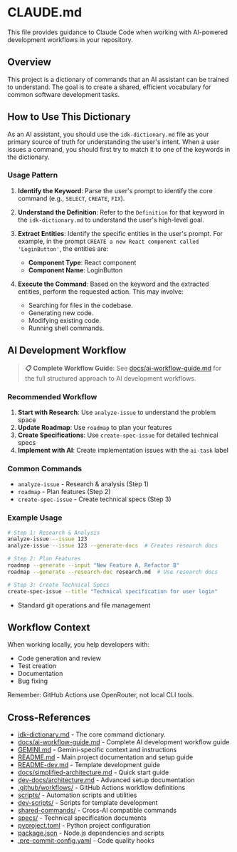# CLAUDE.md

This file provides guidance to Claude Code when working with AI-powered development workflows in your repository.

## Overview

This project is a dictionary of commands that an AI assistant can be trained to understand. The goal is to create a shared, efficient vocabulary for common software development tasks.

## How to Use This Dictionary

As an AI assistant, you should use the `idk-dictionary.md` file as your primary source of truth for understanding the user's intent. When a user issues a command, you should first try to match it to one of the keywords in the dictionary.

### Usage Pattern

1.  **Identify the Keyword**: Parse the user's prompt to identify the core command (e.g., `SELECT`, `CREATE`, `FIX`).

2.  **Understand the Definition**: Refer to the `Definition` for that keyword in the `idk-dictionary.md` to understand the user's high-level goal.

3.  **Extract Entities**: Identify the specific entities in the user's prompt. For example, in the prompt `CREATE a new React component called 'LoginButton'`, the entities are:
    *   **Component Type**: React component
    *   **Component Name**: LoginButton

4.  **Execute the Command**: Based on the keyword and the extracted entities, perform the requested action. This may involve:
    *   Searching for files in the codebase.
    *   Generating new code.
    *   Modifying existing code.
    *   Running shell commands.

## AI Development Workflow

> **📋 Complete Workflow Guide**: See [docs/ai-workflow-guide.md](docs/ai-workflow-guide.md) for the full structured approach to AI development workflows.

### Recommended Workflow

1.  **Start with Research**: Use `analyze-issue` to understand the problem space
2.  **Update Roadmap**: Use `roadmap` to plan your features
3.  **Create Specifications**: Use `create-spec-issue` for detailed technical specs
4.  **Implement with AI**: Create implementation issues with the `ai-task` label

### Common Commands

- `analyze-issue` - Research & analysis (Step 1)
- `roadmap` - Plan features (Step 2)
- `create-spec-issue` - Create technical specs (Step 3)

### Example Usage

```bash
# Step 1: Research & Analysis
analyze-issue --issue 123
analyze-issue --issue 123 --generate-docs  # Creates research docs

# Step 2: Plan Features
roadmap --generate --input "New Feature A, Refactor B"
roadmap --generate --research-doc research.md  # Use research docs

# Step 3: Create Technical Specs
create-spec-issue --title "Technical specification for user login"
```

- Standard git operations and file management

## Workflow Context

When working locally, you help developers with:

- Code generation and review
- Test creation
- Documentation
- Bug fixing

Remember: GitHub Actions use OpenRouter, not local CLI tools.

## Cross-References

- [idk-dictionary.md](idk-dictionary.md) - The core command dictionary.
- [docs/ai-workflow-guide.md](docs/ai-workflow-guide.md) - Complete AI development workflow guide
- [GEMINI.md](GEMINI.md) - Gemini-specific context and instructions
- [README.md](README.md) - Main project documentation and setup guide
- [README-dev.md](README-dev.md) - Template development guide
- [docs/simplified-architecture.md](docs/simplified-architecture.md) - Quick start guide
- [dev-docs/architecture.md](dev-docs/architecture.md) - Advanced setup documentation
- [.github/workflows/](/.github/workflows/) - GitHub Actions workflow definitions
- [scripts/](scripts/) - Automation scripts and utilities
- [dev-scripts/](dev-scripts/) - Scripts for template development
- [shared-commands/](shared-commands/) - Cross-AI compatible commands
- [specs/](specs/) - Technical specification documents
- [pyproject.toml](pyproject.toml) - Python project configuration
- [package.json](package.json) - Node.js dependencies and scripts
- [.pre-commit-config.yaml](.pre-commit-config.yaml) - Code quality hooks
